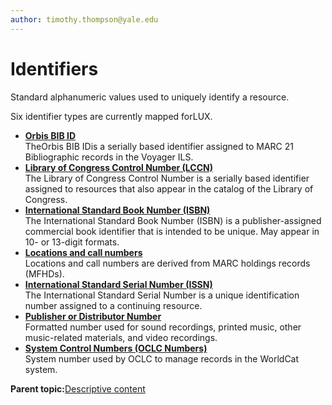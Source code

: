 ```yaml
---
author: timothy.thompson@yale.edu
---
```


# Identifiers

Standard alphanumeric values used to uniquely identify a resource.

Six identifier types are currently mapped forLUX.

-   **[Orbis BIB ID](../tasks/identifiers/orbis_bib_id.md)**  
TheOrbis BIB IDis a serially based identifier assigned to MARC 21 Bibliographic records in the Voyager ILS.
-   **[Library of Congress Control Number \(LCCN\)](../tasks/identifiers/library_of_congress_control_number_lccn.md)**  
The Library of Congress Control Number is a serially based identifier assigned to resources that also appear in the catalog of the Library of Congress.
-   **[International Standard Book Number \(ISBN\)](../tasks/identifiers/international_standard_book_number_isbn.md)**  
The International Standard Book Number \(ISBN\) is a publisher-assigned commercial book identifier that is intended to be unique. May appear in 10- or 13-digit formats.
-   **[Locations and call numbers](../tasks/identifiers/call_number.md)**  
Locations and call numbers are derived from MARC holdings records \(MFHDs\).
-   **[International Standard Serial Number \(ISSN\)](../tasks/identifiers/international_standard_serial_number_issn.md)**  
The International Standard Serial Number is a unique identification number assigned to a continuing resource.
-   **[Publisher or Distributor Number](../tasks/identifiers/publisher_or_distributor_number.md)**  
Formatted number used for sound recordings, printed music, other music-related materials, and video recordings.
-   **[System Control Numbers \(OCLC Numbers\)](../tasks/identifiers/oclc_numbers.md)**  
System number used by OCLC to manage records in the WorldCat system.

**Parent topic:**[Descriptive content](../concepts/descriptive_content.md)

